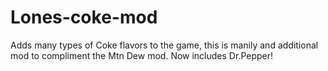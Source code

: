 # Lones-coke-mod
 Adds many types of Coke flavors to the game, this is manily and additional mod to compliment the Mtn Dew mod. 
 Now includes Dr.Pepper!

